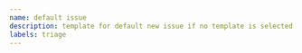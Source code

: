 ```yaml
---
name: default issue
description: template for default new issue if no template is selected
labels: triage
---
```

